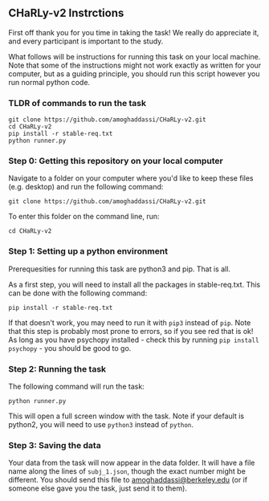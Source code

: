 ## CHaRLy-v2 Instrctions

First off thank you for you time in taking the task! We really do appreciate it, and every participant is important to the study.

What follows will be instructions for running this task on your local machine. Note that some of the instructions might not work exactly as written for your computer, but as a guiding principle, you should run this script however you run normal python code.

### TLDR of commands to run the task


```
git clone https://github.com/amoghaddassi/CHaRLy-v2.git
cd CHaRLy-v2
pip install -r stable-req.txt
python runner.py
```

### Step 0: Getting this repository on your local computer

Navigate to a folder on your computer where you'd like to keep these files (e.g. desktop) and run the following command:

```
git clone https://github.com/amoghaddassi/CHaRLy-v2.git
```

To enter this folder on the command line, run:

```
cd CHaRLy-v2
```

### Step 1: Setting up a python environment

Prerequesities for running this task are python3 and pip. That is all.

As a first step, you will need to install all the packages in stable-req.txt. This can be done with the following command:

```pip install -r stable-req.txt```

If that doesn't work, you may need to run it with `pip3` instead of `pip`. Note that this step is probably most prone to errors, so if you see red that is ok! As long as you have psychopy installed - check this by running `pip install psychopy` - you should be good to go.

### Step 2: Running the task

The following command will run the task:

```python runner.py```

This will open a full screen window with the task. Note if your default is python2, you will need to use `python3` instead of `python`.

### Step 3: Saving the data

Your data from the task will now appear in the data folder. It will have a file name along the lines of `subj_1.json`, though the exact number might be different. You should send this file to amoghaddassi@berkeley.edu (or if someone else gave you the task, just send it to them).



